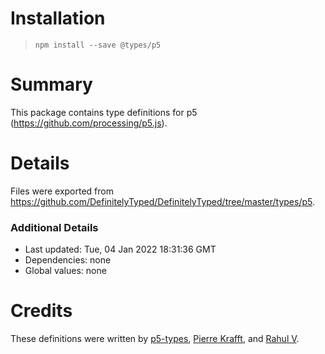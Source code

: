 # Installation
> `npm install --save @types/p5`

# Summary
This package contains type definitions for p5 (https://github.com/processing/p5.js).

# Details
Files were exported from https://github.com/DefinitelyTyped/DefinitelyTyped/tree/master/types/p5.

### Additional Details
 * Last updated: Tue, 04 Jan 2022 18:31:36 GMT
 * Dependencies: none
 * Global values: none

# Credits
These definitions were written by [p5-types](https://github.com/p5-types), [Pierre Krafft](https://github.com/Zalastax), and [Rahul V](https://github.com/rahulv4667).
